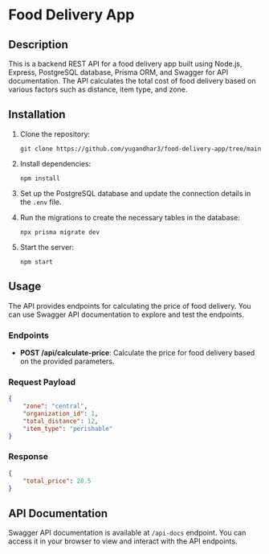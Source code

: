 # Food Delivery App

## Description

This is a backend REST API for a food delivery app built using Node.js, Express, PostgreSQL database, Prisma ORM, and Swagger for API documentation. The API calculates the total cost of food delivery based on various factors such as distance, item type, and zone.

## Installation

1. Clone the repository:

    ```
    git clone https://github.com/yugandhar3/food-delivery-app/tree/main
    ```

2. Install dependencies:

    ```
    npm install
    ```

3. Set up the PostgreSQL database and update the connection details in the `.env` file.

4. Run the migrations to create the necessary tables in the database:

    ```
    npx prisma migrate dev
    ```

5. Start the server:

    ```
    npm start
    ```

## Usage

The API provides endpoints for calculating the price of food delivery. You can use Swagger API documentation to explore and test the endpoints.

### Endpoints

- **POST /api/calculate-price**: Calculate the price for food delivery based on the provided parameters.

### Request Payload

```json
{
    "zone": "central",
    "organization_id": 1,
    "total_distance": 12,
    "item_type": "perishable"
}
```
### Response

```json
{
    "total_price": 20.5
}
```

## API Documentation

Swagger API documentation is available at `/api-docs` endpoint. You can access it in your browser to view and interact with the API endpoints.